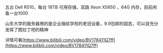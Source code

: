 五台 Dell R510，每台 18TB 可用存储，双路 Xeon X5650 ，64G 内存，目前闲鱼一台1000

山东大学的服务器用的是企业捐给学校的老旧设备，9.9包邮的固态，可以说充分发挥了图拉丁吧的精神

详情可看[https://www.bilibili.com/video/BV178411Q7ff](https://www.bilibili.com/video/BV178411Q7ff)
